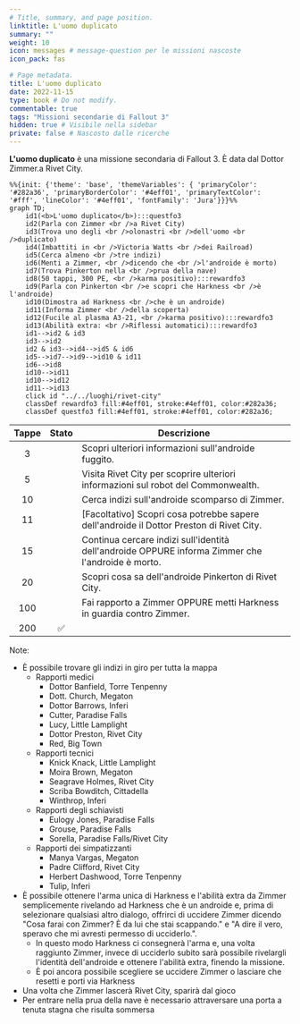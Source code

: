 ```yaml
---
# Title, summary, and page position.
linktitle: L'uomo duplicato
summary: ""
weight: 10
icon: messages # message-question per le missioni nascoste
icon_pack: fas

# Page metadata.
title: L'uomo duplicato
date: 2022-11-15
type: book # Do not modify.
commentable: true
tags: "Missioni secondarie di Fallout 3"
hidden: true # Visibile nella sidebar
private: false # Nascosto dalle ricerche
---
```


**L'uomo duplicato** è una missione secondaria di Fallout 3. È data dal Dottor Zimmer.a Rivet City.



```mermaid
%%{init: {'theme': 'base', 'themeVariables': { 'primaryColor': '#282a36', 'primaryBorderColor': '#4eff01', 'primaryTextColor': '#fff', 'lineColor': '#4eff01', 'fontFamily': 'Jura'}}}%%
graph TD;
    id1(<b>L'uomo duplicato</b>):::questfo3
    id2(Parla con Zimmer <br />a Rivet City)
    id3(Trova uno degli <br />olonastri <br />dell'uomo <br />duplicato)
    id4(Imbattiti in <br />Victoria Watts <br />dei Railroad)
    id5(Cerca almeno <br />tre indizi)
    id6(Menti a Zimmer, <br />dicendo che <br />l'androide è morto)
    id7(Trova Pinkerton nella <br />prua della nave)
    id8(50 tappi, 300 PE, <br />karma positivo):::rewardfo3
    id9(Parla con Pinkerton <br />e scopri che Harkness <br />è l'androide)
    id10(Dimostra ad Harkness <br />che è un androide)
    id11(Informa Zimmer <br />della scoperta)
    id12(Fucile al plasma A3-21, <br />karma positivo):::rewardfo3
    id13(Abilità extra: <br />Riflessi automatici):::rewardfo3 
    id1-->id2 & id3
    id3-->id2
    id2 & id3-->id4-->id5 & id6
    id5-->id7-->id9-->id10 & id11
    id6-->id8
    id10-->id11
    id10-->id12
    id11-->id13
    click id "../../luoghi/rivet-city"
    classDef rewardfo3 fill:#4eff01, stroke:#4eff01, color:#282a36;
    classDef questfo3 fill:#4eff01, stroke:#4eff01, color:#282a36;
```

| Tappe | Stato | Descrizione                                                                                       |
| :---: | :---: | ------------------------------------------------------------------------------------------------- |
|   3   |       | Scopri ulteriori informazioni sull'androide fuggito.                                              |
|   5   |       | Visita Rivet City per scoprire ulteriori informazioni sul robot del Commonwealth.                 |
|  10   |       | Cerca indizi sull'androide scomparso di Zimmer.                                                   |
|  11   |       | [Facoltativo] Scopri cosa potrebbe sapere dell'androide il Dottor Preston di Rivet City.          |
|  15   |       | Continua cercare indizi sull'identità dell'androide OPPURE informa Zimmer che l'androide è morto. |
|  20   |       | Scopri cosa sa dell'androide Pinkerton di Rivet City.                                             |
|  100  |       | Fai rapporto a Zimmer OPPURE metti Harkness in guardia contro Zimmer.                             |
| 200 |   :white_check_mark:    |   <Non visibile al giocatore>                                                                                                |

Note:
- È possibile trovare gli indizi in giro per tutta la mappa 
  - Rapporti medici
    - Dottor Banfield, Torre Tenpenny
    - Dott. Church, Megaton
    - Dottor Barrows, Inferi
    - Cutter, Paradise Falls
    - Lucy, Little Lamplight
    - Dottor Preston, Rivet City
    - Red, Big Town
  - Rapporti tecnici
    - Knick Knack, Little Lamplight
    - Moira Brown, Megaton
    - Seagrave Holmes, Rivet City
    - Scriba Bowditch, Cittadella
    - Winthrop, Inferi
  - Rapporti degli schiavisti
    - Eulogy Jones, Paradise Falls
    - Grouse, Paradise Falls
    - Sorella, Paradise Falls/Rivet City
  - Rapporti dei simpatizzanti
    - Manya Vargas, Megaton
    - Padre Clifford, Rivet City
    - Herbert Dashwood, Torre Tenpenny
    - Tulip, Inferi
- È possibile ottenere l'arma unica di Harkness e l'abilità extra da Zimmer semplicemente rivelando ad Harkness che è un androide e, prima di selezionare qualsiasi altro dialogo, offrirci di uccidere Zimmer dicendo "Cosa farai con Zimmer? È da lui che stai scappando." e "A dire il vero, speravo che mi avresti permesso di ucciderlo.". 
  - In questo modo Harkness ci consegnerà l'arma e, una volta raggiunto Zimmer, invece di ucciderlo subito sarà possibile rivelargli l'identità dell'androide e ottenere l'abilità extra, finendo la missione. 
  - È poi ancora possibile scegliere se uccidere Zimmer o lasciare che resetti e porti via Harkness
- Una volta che Zimmer lascerà Rivet City, sparirà dal gioco
- Per entrare nella prua della nave è necessario attraversare una porta a tenuta stagna che risulta sommersa